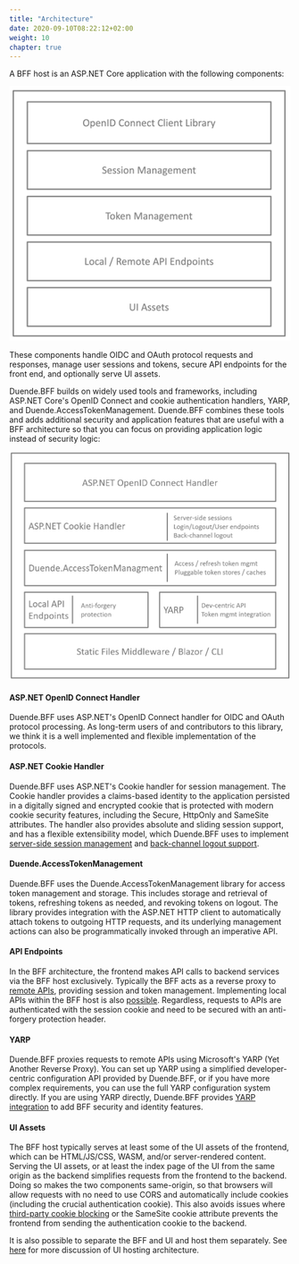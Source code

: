 ```yaml
---
title: "Architecture"
date: 2020-09-10T08:22:12+02:00
weight: 10
chapter: true
---
```


A BFF host is an ASP.NET Core application with the following components:



![](../images/BFF_blocks.png?height=30pc)


These components handle OIDC and OAuth protocol requests and responses, manage user sessions and tokens, secure API endpoints for the front end, and optionally serve UI assets.

Duende.BFF builds on widely used tools and frameworks, including ASP.NET Core's OpenID Connect and cookie authentication handlers, YARP, and Duende.AccessTokenManagement. Duende.BFF combines these tools and adds additional security and application features that are useful with a BFF architecture so that you can focus on providing application logic instead of security logic:

![](../images/DuendeBFF_blocks.png?height=30pc)

#### ASP.NET OpenID Connect Handler
Duende.BFF uses ASP.NET's OpenID Connect handler for OIDC and OAuth protocol processing. As long-term users of and contributors to this library, we think it is a well implemented and flexible implementation of the protocols.

#### ASP.NET Cookie Handler
Duende.BFF uses ASP.NET's Cookie handler for session management. The Cookie handler provides a claims-based identity to the application persisted in a digitally signed and encrypted cookie that is protected with modern cookie security features, including the Secure, HttpOnly and SameSite attributes. The handler also provides absolute and sliding session support, and has a flexible extensibility model, which Duende.BFF uses to implement [server-side session management](/bff/v2/session/server_side_sessions) and [back-channel logout support](/bff/v2/session/management/back-channel-logout).

#### Duende.AccessTokenManagement
Duende.BFF uses the Duende.AccessTokenManagement library for access token management and storage. This includes storage and retrieval of tokens, refreshing tokens as needed, and revoking tokens on logout. The library provides integration with the ASP.NET HTTP client to automatically attach tokens to outgoing HTTP requests, and its underlying management actions can also be programmatically invoked through an imperative API.

#### API Endpoints
In the BFF architecture, the frontend makes API calls to backend services via the BFF host exclusively. Typically the BFF acts as a reverse proxy to [remote APIs](/bff/v2/apis/remote), providing session and token management. Implementing local APIs within the BFF host is also [possible](/bff/v2/apis/local). Regardless, requests to APIs are authenticated with the session cookie and need to be secured with an anti-forgery protection header.

#### YARP
Duende.BFF proxies requests to remote APIs using Microsoft's YARP (Yet Another Reverse Proxy). You can set up YARP using a simplified developer-centric configuration API provided by Duende.BFF, or if you have more complex requirements, you can use the full YARP configuration system directly. If you are using YARP directly, Duende.BFF provides [YARP integration](/bff/v2/apis/yarp) to add BFF security and identity features.

#### UI Assets
The BFF host typically serves at least some of the UI assets of the frontend, which can be HTML/JS/CSS, WASM, and/or server-rendered content. Serving the UI assets, or at least the index page of the UI from the same origin as the backend simplifies requests from the frontend to the backend. Doing so makes the two components same-origin, so that browsers will allow requests with no need to use CORS and automatically include cookies (including the crucial authentication cookie). This also avoids issues where [third-party cookie blocking](/bff/v2/architecture/third-party-cookies) or the SameSite cookie attribute prevents the frontend from sending the authentication cookie to the backend. 

It is also possible to separate the BFF and UI and host them separately. See [here](/bff/v2/architecture/ui-hosting) for more discussion of UI hosting architecture. 

